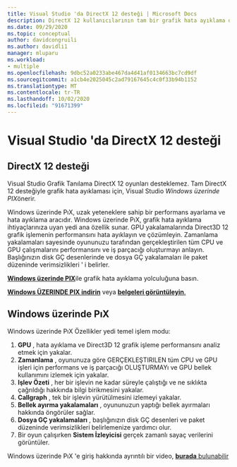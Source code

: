 ```yaml
---
title: Visual Studio 'da DirectX 12 desteği | Microsoft Docs
description: DirectX 12 kullanıcılarının tam bir grafik hata ayıklama deneyimi için Windows 'da PıX kullanılması önerilir
ms.date: 09/29/2020
ms.topic: conceptual
author: davidcongruili
ms.author: davidli1
manager: mluparu
ms.workload:
- multiple
ms.openlocfilehash: 9dbc52a0233abe467da4d41af0134663bc7cd9df
ms.sourcegitcommit: a1cb4e2025045c2ad79167645c4c0f33b94b1152
ms.translationtype: MT
ms.contentlocale: tr-TR
ms.lasthandoff: 10/02/2020
ms.locfileid: "91671399"
---
```

# <a name="directx-12-support-in-visual-studio"></a>Visual Studio 'da DirectX 12 desteği

## <a name="directx-12-support"></a>DirectX 12 desteği

Visual Studio Grafik Tanılama DirectX 12 oyunları desteklemez. Tam DirectX 12 desteğiyle grafik hata ayıklaması için, Visual Studio *Windows üzerinde PIX*önerir. 

Windows üzerinde PıX, uzak yeteneklere sahip bir performans ayarlama ve hata ayıklama aracıdır. Windows üzerinde PıX, grafik hata ayıklama ihtiyaçlarınıza uyan yedi ana özellik sunar. GPU yakalamalarında Direct3D 12 grafik işlemenin performansını hata ayıklayın ve çözümleyin. Zamanlama yakalamaları sayesinde oyununuzu tarafından gerçekleştirilen tüm CPU ve GPU çalışmalarını performansını ve iş parçacığı oluşturmayı anlayın. Başlığınızın disk GÇ desenlerinde ve dosya GÇ yakalamaları ile paket düzeninde verimsizlikleri ' i belirler.

[**Windows üzerinde PIX**](https://aka.ms/PIXonWindows)ile grafik hata ayıklama yolculuğuna basın.

[**Windows ÜZERINDE PIX indirin**](https://aka.ms/downloadPIX) veya [ **belgeleri görüntüleyin**.](https://devblogs.microsoft.com/pix/documentation/)

## <a name="pix-on-windows"></a>Windows üzerinde PıX

Windows üzerinde PıX Özellikler yedi temel işlem modu:
1. **GPU** , hata ayıklama ve Direct3D 12 grafik işleme performansını analiz etmek için yakalar.
2. **Zamanlama** , oyununuza göre GERÇEKLEŞTIRILEN tüm CPU ve GPU işleri için performans ve iş parçacığı OLUŞTURMAYı ve GPU bellek kullanımını izlemek için yakalar.
3. **Işlev Özeti** , her bir işlevin ne kadar süreyle çalıştığı ve ne sıklıkta çağrıldığı hakkında bilgi birikmesini yakalar.
4. **Callgraph** , tek bir işlevin yürütülmesini izlemeyi yakalar.
5. **Bellek ayırma yakalamaları** , oyununuzun yaptığı bellek ayırmaları hakkında öngörüler sağlar.
6. **Dosya GÇ yakalamaları** , başlığınızın disk GÇ desenleri ve paket düzeninde verimsizlikleri belirlemenize yardımcı olur.
7. Bir oyun çalışırken **Sistem İzleyicisi** gerçek zamanlı sayaç verilerini görüntüler.

Windows üzerinde PıX 'e giriş hakkında ayrıntılı bir video, [ **burada** bulunabilir](https://www.youtube.com/playlist?list=PLeHvwXyqearWuPPxh6T03iwX-McPG5LkB)
